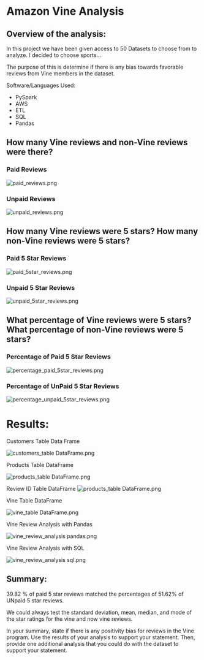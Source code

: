 # Amazon Vine Analysis

## Overview of the analysis: 

In this project we have been given access to 50 Datasets to choose from to analyze. I decided to choose sports...

The purpose of this is determine if there is any bias towards favorable reviews from Vine members in the dataset.

Software/Languages Used: 

* PySpark 
* AWS 
* ETL 
* SQL
* Pandas

## How many Vine reviews and non-Vine reviews were there?

### Paid Reviews

![paid_reviews.png](https://github.com/ABorden23/Amazon_Vine_Analysis/blob/main/resources/paid_reviews.png)

### Unpaid Reviews

![unpaid_reviews.png](https://github.com/ABorden23/Amazon_Vine_Analysis/blob/main/resources/unpaid_reviews.png)

## How many Vine reviews were 5 stars? How many non-Vine reviews were 5 stars?

### Paid 5 Star Reviews

![paid_5star_reviews.png](https://github.com/ABorden23/Amazon_Vine_Analysis/blob/main/resources/paid_5star_reviews.png)

### Unpaid 5 Star Reviews

![unpaid_5star_reviews.png](https://github.com/ABorden23/Amazon_Vine_Analysis/blob/main/resources/unpaid_5star_reviews.png)

## What percentage of Vine reviews were 5 stars? What percentage of non-Vine reviews were 5 stars?

### Percentage of Paid 5 Star Reviews

![percentage_paid_5star_reviews.png](https://github.com/ABorden23/Amazon_Vine_Analysis/blob/main/resources/percentage_paid_5star_reviews.png)

### Percentage of UnPaid 5 Star Reviews

![percentage_unpaid_5star_reviews.png](https://github.com/ABorden23/Amazon_Vine_Analysis/blob/main/resources/percentage_unpaid_5star_reviews.png)

# Results: 

Customers Table Data Frame

![customers_table DataFrame.png](https://github.com/ABorden23/Amazon_Vine_Analysis/blob/main/resources/customers_table%20DataFrame.png)

Products Table DataFrame

![products_table DataFrame.png](https://github.com/ABorden23/Amazon_Vine_Analysis/blob/main/resources/products_table%20DataFrame.png)

Review ID Table DataFrame
![products_table DataFrame.png](https://github.com/ABorden23/Amazon_Vine_Analysis/blob/main/resources/review_id_table%20DataFrame.png)

Vine Table DataFrame

![vine_table DataFrame.png](https://github.com/ABorden23/Amazon_Vine_Analysis/blob/main/resources/%20vine_table%20DataFrame.png)

Vine Review Analysis with Pandas

![vine_review_analysis pandas.png](https://github.com/ABorden23/Amazon_Vine_Analysis/blob/main/resources/vine_review_analysis%20pandas.png)

Vine Review Analysis with SQL

![vine_review_analysis sql.png](https://github.com/ABorden23/Amazon_Vine_Analysis/blob/main/resources/vine_review_analysis%20sql.png)

## Summary: 

39.82 % of paid 5 star reviews matched the percentages of 51.62% of UNpaid 5 star reviews. 

We could always test the standard deviation, mean, median, and mode of the star ratings for the vine and now vine reviews.

In your summary, state if there is any positivity bias for reviews in the Vine program. Use the results of your analysis to support your statement. Then, provide one additional analysis that you could do with the dataset to support your statement.
